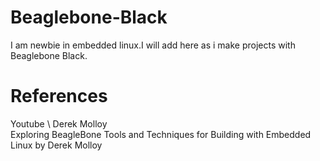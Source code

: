 # Beaglebone-Black
I am newbie in embedded linux.I will add here as i make projects with Beaglebone Black.

# References
Youtube \ Derek Molloy   
Exploring BeagleBone Tools and Techniques for Building with Embedded Linux by Derek Molloy
